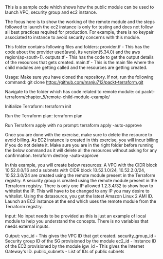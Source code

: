 This is a sample code which shows how the public module can be used to launch VPC, security group and ec2 instance. 

The focus here is to show the working of the remote module and the steps followed to launch 
the ec2 instance is only for testing and does not follow all best practices required for production. 
For example, there is no keypair associated to instance to avoid security concerns with this module.

This folder contains following files and folders:
provider.tf - This has the code about the provider used(aws), its version(5.34.0) and the aws region(ap-south-1).
outputs.tf  - This has the code to get the output details of the resources that gets created. 
main.tf     - This is the main file where the child modules are getting called and the resources are getting created. 

Usage:
Make sure you have cloned the repository. If not, run the following command:
git clone https://github.com/manju712/packt-terraform.git

Navigate to the folder which has code related to remote module:
cd packt-terraform/chapter_5/remote-child-module-example/

Initialize Terraform:
terraform init

Run the Terraform plan:
terraform plan

Run Terraform apply with no prompt:
terraform apply -auto-approve

Once you are done with the exercise, make sure to delete the resource to avoid billing. As EC2 instance is created in this exercise, you will incur billing if you do not delete it. 
Make sure you are in the right folder before running the below command as it will delete all the resources without asking for any confirmation. 
terraform destroy -auto-approve 

In this example, you will create below resources:
A VPC with the CIDR block 10.52.0.0/16 and a subnets with CIDR block 10.52.1.0/24, 10.52.2.0/24, 10.52.3.0/24 are created using the remote module present in the Terraform registry.
A security group is created using the remote module present in the Terraform registry. There is only one IP allowed 1.2.3.4/32 to show how to whitelist the IP. This will have to be changed to any IP you may desire to whitelist. 
Using the datasource, you get the latest Amazon Linux 2 AMI ID. 
Launch an EC2 instance at the end which uses the remote module from the Terraform registry. 

Input:
No input needs to be provided as this is just an example of local module to help you understand the concepts. There is no variables that needs external inputs. 

Output:
vpc_id              - This gives the VPC ID that got created. 
security_group_id   - Security group ID of the SG provisioned by the module
ec2_id              - Instance ID of the EC2 provisioned by the module 
igw_id              - This gives the Internet Gateway's ID. 
public_subnets      - List of IDs of public subnets